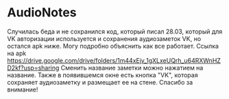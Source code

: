 # AudioNotes
Случилась беда и не сохранился код, который писал 28.03, который для VK авторизации используется и сохранения аудиозаметок VK, 
но остался apk ниже. Могу подробно объяснить как все работает.
Ссылка на apk
https://drive.google.com/drive/folders/1m44xEjv_1gXLxeUQrh_u64RXWnHZD2kf?usp=sharing
Сменить название заметки можно нажатием на название.
Также в появившемся окне есть кнопка "VK",
которая сохраняет аудиозаметку и размещает ее на стене.
Спасибо за внимание!
